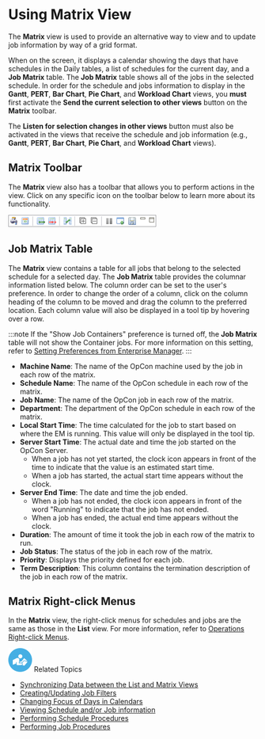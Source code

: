 # Using Matrix View

The **Matrix** view is used to provide an alternative way to view and to
update job information by way of a grid format.

When on the screen, it displays a calendar showing the days that have
schedules in the Daily tables, a list of schedules for the current day,
and a **Job Matrix** table. The **Job Matrix** table shows all of the
jobs in the selected schedule. In order for the schedule and jobs
information to display in the **Gantt**, **PERT**, **Bar Chart**, **Pie
Chart**, and **Workload Chart** views, you **must** first activate the
**Send the current selection to other views** button on the **Matrix**
toolbar.

The **Listen for selection changes in other views** button must also be
activated in the views that receive the schedule and job information
(e.g., **Gantt**, **PERT**, **Bar Chart**, **Pie Chart**, and **Workload
Chart** views).

## Matrix Toolbar

The **Matrix** view also has a toolbar that allows you to perform
actions in the view. Click on any specific icon on the toolbar below to
learn more about its functionality.

![Matrix toolbar](../../../Resources/Images/EM/EMmatrixtoolbar.png "Matrix toolbar")

## Job Matrix Table

The **Matrix** view contains a table for all jobs that belong to the
selected schedule for a selected day. The **Job Matrix** table provides
the columnar information listed below. The column order can be set to
the user's preference. In order to change the order of a column, click
on the column heading of the column to be moved and drag the column to
the preferred location. Each column value will also be displayed in a
tool tip by hovering over a row.

:::note
If the "Show Job Containers" preference is turned off, the **Job Matrix** table will not show the Container jobs. For more information on this setting, refer to [Setting Preferences from Enterprise Manager](Preferences-from-EM.md).
:::

- **Machine Name**: The name of the OpCon
    machine used by the job in each row of the matrix.
- **Schedule Name**: The name of the OpCon
    schedule in each row of the matrix.
- **Job Name**: The name of the OpCon job
    in each row of the matrix.
- **Department**: The department of the
    OpCon schedule in each row of the matrix.
- **Local Start Time**: The time calculated for the job to start based
    on where the EM is running. This value will only be displayed in the
    tool tip.
- **Server Start Time**: The actual date and time the job started on
    the OpCon Server.
  - When a job has not yet started, the clock icon appears in front
        of the time to indicate that the value is an estimated start
        time.
  - When a job has started, the actual start time appears without
        the clock.
- **Server End Time**: The date and time the job ended.
  - When a job has not ended, the clock icon appears in front of the
        word "Running" to indicate that the job has not ended.
  - When a job has ended, the actual end time appears without the
        clock.
- **Duration**: The amount of time it took the job in each row of the
    matrix to run.
- **Job Status**: The status of the job in each row of the matrix.
- **Priority**: Displays the priority defined for each job.
- **Term Description**: This column contains the termination
    description of the job in each row of the matrix.

## Matrix Right-click Menus

In the **Matrix** view, the right-click menus for schedules and jobs are
the same as those in the **List** view. For more information, refer to
[Operations Right-click Menus](Working-with-Operation.md#Operatio).

![White "person reading" icon on blue circular background](../../../Resources/Images/moreinfo-icon(48x48).png "More Info icon")
Related Topics

- [Synchronizing Data between the List and Matrix     Views](Synchronizing-Data-between-List-and-Matrix-Views.md)
- [Creating/Updating Job     Filters](Creating_Updating-Job-Filters-Matrix.md)
- [Changing Focus of Days in     Calendars](Changing-Focus-of-Days-in-Calendars.md)
- [Viewing Schedule and/or Job     information](Viewing-Schedule-or-Job-Info.md)
- [Performing Schedule     Procedures](Performing-Schedule-Procedures-Matrix.md)
- [Performing Job     Procedures](Performing-Job-Procedures-Matrix.md)
